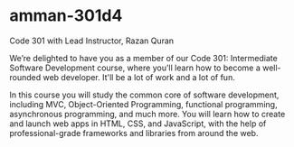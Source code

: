 # amman-301d4
Code 301 with Lead Instructor, Razan Quran

We’re delighted to have you as a member of our Code 301: Intermediate Software Development course, where you'll learn how to become a well-rounded web developer. It'll be a lot of work and a lot of fun.

In this course you will study the common core of software development, including MVC, Object-Oriented Programming, functional programming, asynchronous programming, and much more. You will learn how to create and launch web apps in HTML, CSS, and JavaScript, with the help of professional-grade frameworks and libraries from around the web.